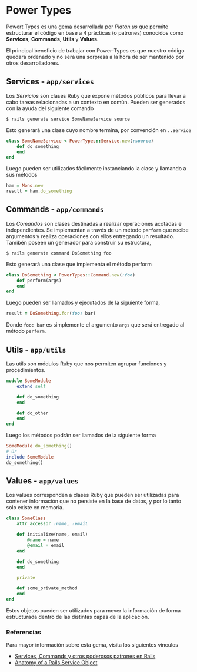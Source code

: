 Power Types
===

Powert Types es una [gema](https://github.com/platanus/power-types) desarrollada por 
*Platan.us* que permite estructurar el código en base a 4 prácticas (o patrones) 
conocidos como **Services**, **Commands**, **Utils** y **Values**.

El principal beneficio de trabajar con Power-Types es que nuestro código quedará 
ordenado y no será una sorpresa a la hora de ser mantenido por otros desarrolladores.


## Services - `app/services`

Los *Servicios* son clases Ruby que expone métodos públicos para llevar a cabo 
tareas relacionadas a un contexto en común. Pueden ser generados con la ayuda 
del siguiente comando

```
$ rails generate service SomeNameService source
```

Esto generará una clase cuyo nombre termina, por convención en `..Service`

```Ruby
class SomeNameService < PowerTypes::Service.new(:source)
	def do_something
	end
end
```

Luego pueden ser utilizados fácilmente instanciando la clase y llamando a sus métodos

```Ruby
ham = Mono.new
result = ham.do_something
```

## Commands - `app/commands`

Los *Comandos* son clases destinadas a realizar operaciones acotadas e 
independientes. Se implementan a través de un método `perform` que recibe 
argumentos y realiza operaciones con ellos entregando un resultado. Tamibén 
poseen un generador para construir su estructura,

```
$ rails generate command DoSomething foo 
```

Esto generará una clase que implementa el método perform

```Ruby 
class DoSomething < PowerTypes::Command.new(:foo)
	def perform(args)
	end
end
```

Luego pueden ser llamados y ejecutados de la siguiente forma,

```Ruby
result = DoSomething.for(foo: bar)
```

Donde `foo: bar` es simplemente el argumento `args` que será entregado al método `perform`.

## Utils - `app/utils`

Las utils son módulos Ruby que nos permiten agrupar funciones y procedimientos. 

```Ruby
module SomeModule
	extend self

	def do_something
	end

	def do_other
	end
end
```

Luego los métodos podrán ser llamados de la siguiente forma

```Ruby
SomeModule.do_something()
# Or
include SomeModule
do_something()
```

## Values - `app/values`

Los values corresponden a clases Ruby que pueden ser utilizadas para contener 
información que no persiste en la base de datos, y por lo tanto solo existe 
en memoria.

```Ruby
class SomeClass
	attr_accessor :name, :email

	def initialize(name, email)
		@name = name
		@email = email
	end

	def do_something
	end

	private

	def some_private_method
	end
end
```

Estos objetos pueden ser utilizados para mover la información de forma 
estructurada dentro de las distintas capas de la aplicación.

### Referencias

Para mayor información sobre esta gema, visita los siguientes vínculos

* [Services, Commands y otros poderosos patrones en Rails](https://blog.platan.us/services-commands-y-otros-poderosos-patrones-en-rails-27c2d3aa7c2e)
* [Anatomy of a Rails Service Object](http://multithreaded.stitchfix.com/blog/2015/06/02/anatomy-of-service-objects-in-rails/)